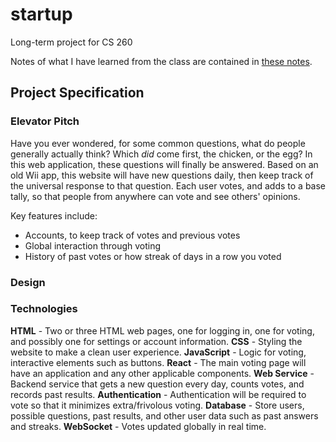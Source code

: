 # startup
Long-term project for CS 260

Notes of what I have learned from the class are contained in [these notes](notes.md).

## Project Specification

### Elevator Pitch
Have you ever wondered, for some common questions, what do people generally actually think? Which _did_ come first, the chicken, or the egg? In this web application, these questions will finally be answered. Based on an old Wii app, this website will have new questions daily, then keep track of the universal response to that question. Each user votes, and adds to a base tally, so that people from anywhere can vote and see others' opinions.

Key features include:
- Accounts, to keep track of votes and previous votes
- Global interaction through voting
- History of past votes or how streak of days in a row you voted

### Design

### Technologies
**HTML** - Two or three HTML web pages, one for logging in, one for voting, and possibly one for settings or account information.
**CSS** - Styling the website to make a clean user experience.
**JavaScript** - Logic for voting, interactive elements such as buttons.
**React** - The main voting page will have an application and any other applicable components.
**Web Service** - Backend service that gets a new question every day, counts votes, and records past results.
**Authentication** - Authentication will be required to vote so that it minimizes extra/frivolous voting.
**Database** - Store users, possible questions, past results, and other user data such as past answers and streaks.
**WebSocket** - Votes updated globally in real time.